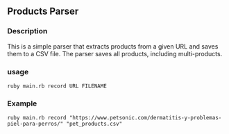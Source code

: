 ## Products Parser

### Description
This is a simple parser that extracts products from a given URL and saves them to a CSV file.
The parser saves all products, including multi-products.

### usage
```shell
ruby main.rb record URL FILENAME
```

### Example
```shell
ruby main.rb record "https://www.petsonic.com/dermatitis-y-problemas-piel-para-perros/" "pet_products.csv"
```


